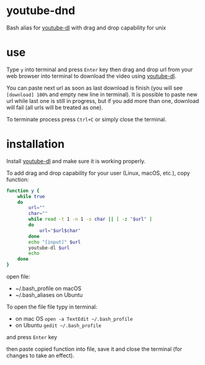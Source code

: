 # youtube-dnd
Bash alias for [youtube-dl](https://github.com/ytdl-org/youtube-dl) with drag and drop capability for unix

# use
Type `y` into terminal and press `Enter` key then drag and drop url from your web browser into terminal to download the video using [youtube-dl](https://github.com/ytdl-org/youtube-dl). 

You can paste next url as soon as last download is finish (you will see `[download] 100%` and empty new line in terminal). It is possible to paste new url while last one is still in progress, but if you add more than one, download will fail (all urls will be treated as one).

To terminate process press `Ctrl+C` or simply close the terminal. 

# installation
Install [youtube-dl](https://github.com/ytdl-org/youtube-dl) and make sure it is working properly.

To add drag and drop capability for your user (Linux, macOS, etc.), copy function:

```bash
function y {
	while true
	do
		url=""
		char=""
		while read -t 1 -n 1 -s char || [ -z "$url" ]
		do
			url="$url$char"
		done
		echo "[input]" $url
    	youtube-dl $url
    	echo
	done
}
```

open file:
- ~/.bash_profile on macOS
- ~/.bash_aliases on Ubuntu

To open the file file typy in terminal:
- on mac OS `open -a TextEdit ~/.bash_profile`
- on Ubuntu `gedit ~/.bash_profile`

and press `Enter` key

then paste copied function into file, save it and close the terminal (for changes to take an effect). 
